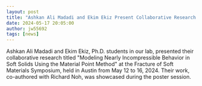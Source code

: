 ```yaml
---
layout: post
title: "Ashkan Ali Madadi and Ekim Ekiz Present Collaborative Research at the Fracture of Soft Materials Symposium"
date: 2024-05-17 20:05:00
author: jw55692
tags: [news]
---
```


Ashkan Ali Madadi and Ekim Ekiz, Ph.D. students in our lab, presented their
collaborative research titled "Modeling Nearly Incompressible Behavior in Soft
Solids Using the Material Point Method" at the Fracture of Soft Materials
Symposium, held in Austin from May 12 to 16, 2024. Their work, co-authored
with Richard Noh, was showcased during the poster session.
